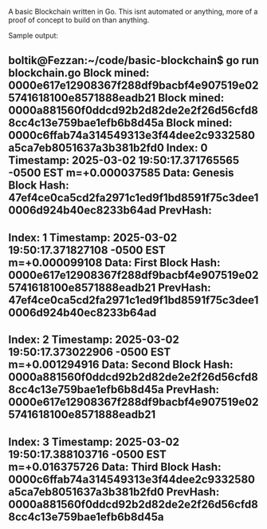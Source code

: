 A basic Blockchain written in Go.  This isnt automated or anything, more of a proof of concept to build on than anything.


Sample output:

boltik@Fezzan:~/code/basic-blockchain$ go run blockchain.go 
Block mined:  0000e617e12908367f288df9bacbf4e907519e025741618100e8571888eadb21
Block mined:  0000a881560f0ddcd92b2d82de2e2f26d56cfd88cc4c13e759bae1efb6b8d45a
Block mined:  0000c6ffab74a314549313e3f44dee2c9332580a5ca7eb8051637a3b381b2fd0
Index: 0
Timestamp: 2025-03-02 19:50:17.371765565 -0500 EST m=+0.000037585
Data: Genesis Block
Hash: 47ef4ce0ca5cd2fa2971c1ed9f1bd8591f75c3dee10006d924b40ec8233b64ad
PrevHash: 
--------------------------------
Index: 1
Timestamp: 2025-03-02 19:50:17.371827108 -0500 EST m=+0.000099108
Data: First Block
Hash: 0000e617e12908367f288df9bacbf4e907519e025741618100e8571888eadb21
PrevHash: 47ef4ce0ca5cd2fa2971c1ed9f1bd8591f75c3dee10006d924b40ec8233b64ad
--------------------------------
Index: 2
Timestamp: 2025-03-02 19:50:17.373022906 -0500 EST m=+0.001294916
Data: Second Block
Hash: 0000a881560f0ddcd92b2d82de2e2f26d56cfd88cc4c13e759bae1efb6b8d45a
PrevHash: 0000e617e12908367f288df9bacbf4e907519e025741618100e8571888eadb21
--------------------------------
Index: 3
Timestamp: 2025-03-02 19:50:17.388103716 -0500 EST m=+0.016375726
Data: Third Block
Hash: 0000c6ffab74a314549313e3f44dee2c9332580a5ca7eb8051637a3b381b2fd0
PrevHash: 0000a881560f0ddcd92b2d82de2e2f26d56cfd88cc4c13e759bae1efb6b8d45a
--------------------------------